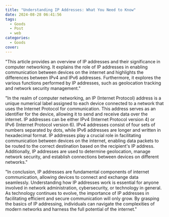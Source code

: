 ```yaml
---
title: "Understanding IP Addresses: What You Need to Know"
date: 2024-08-28 06:41:56
tags:
  - Goods
  - Post
  - web
categories:
  - Goods
cover: 
---
```


"This article provides an overview of IP addresses and their significance in computer networking. It explains the role of IP addresses in enabling communication between devices on the internet and highlights the differences between IPv4 and IPv6 addresses. Furthermore, it explores the various functions performed by IP addresses, such as geolocation tracking and network security management."

"In the realm of computer networking, an IP (Internet Protocol) address is a unique numerical label assigned to each device connected to a network that uses the Internet Protocol for communication. This address serves as an identifier for the device, allowing it to send and receive data over the internet. IP addresses can be either IPv4 (Internet Protocol version 4) or IPv6 (Internet Protocol version 6). IPv4 addresses consist of four sets of numbers separated by dots, while IPv6 addresses are longer and written in hexadecimal format. IP addresses play a crucial role in facilitating communication between devices on the internet, enabling data packets to be routed to the correct destination based on the recipient's IP address. Additionally, IP addresses are used to determine geolocation, manage network security, and establish connections between devices on different networks."

"In conclusion, IP addresses are fundamental components of internet communication, allowing devices to connect and exchange data seamlessly. Understanding how IP addresses work is essential for anyone involved in network administration, cybersecurity, or technology in general. As technology continues to evolve, the importance of IP addresses in facilitating efficient and secure communication will only grow. By grasping the basics of IP addressing, individuals can navigate the complexities of modern networks and harness the full potential of the internet."
